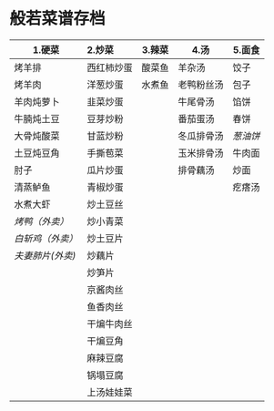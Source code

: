 # 般若菜谱存档

| 1.硬菜           | 2.炒菜     | 3.辣菜 | 4.汤       | 5.面食   |
| ---------------- | :--------- | ------ | ---------- | -------- |
| 烤羊排           | 西红柿炒蛋 | 酸菜鱼 | 羊杂汤     | 饺子     |
| 烤羊肉           | 洋葱炒蛋   | 水煮鱼 | 老鸭粉丝汤 | 包子     |
| 羊肉炖萝卜       | 韭菜炒蛋   |        | 牛尾骨汤   | 馅饼     |
| 牛腩炖土豆       | 豆芽炒粉   |        | 番茄蛋汤   | 春饼     |
| 大骨炖酸菜       | 甘蓝炒粉   |        | 冬瓜排骨汤 | *葱油饼* |
| 土豆炖豆角       | 手撕苞菜   |        | 玉米排骨汤 | 牛肉面   |
| 肘子             | 瓜片炒蛋   |        | 排骨藕汤   | 炒面     |
| 清蒸鲈鱼         | 青椒炒蛋   |        |            | 疙瘩汤   |
| 水煮大虾         | 炒土豆丝   |        |            |          |
| *烤鸭（外卖）*   | 炒小青菜   |        |            |          |
| *白斩鸡（外卖）* | 炒土豆片   |        |            |          |
| *夫妻肺片(外卖)* | 炒藕片     |        |            |          |
|                  | 炒笋片     |        |            |          |
|                  | 京酱肉丝   |        |            |          |
|                  | 鱼香肉丝   |        |            |          |
|                  | 干煸牛肉丝 |        |            |          |
|                  | 干煸豆角   |        |            |          |
|                  | 麻辣豆腐   |        |            |          |
|                  | 锅塌豆腐   |        |            |          |
|                  | 上汤娃娃菜 |        |            |          |


